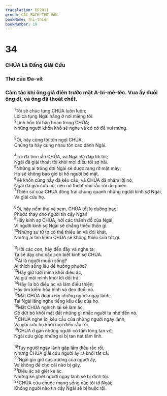 ```yaml
---
translation: BD2011
group: CÁC SÁCH THƠ-VĂN
bookName: Thi-thiên 
bookNumber: 19
---
```


<div class="title"><h1>34</h1><h3>CHÚA Là Ðấng Giải Cứu</h3><h3>Thơ của Ða-vít</h3><h3>Cảm tác khi ông giả điên trước mặt A-bi-mê-léc. Vua ấy đuổi ông đi, và ông đã thoát chết.</h3></div>
<span class="verse thi_34_1">  <sup>1</sup>Tôi sẽ chúc tụng CHÚA luôn luôn;<br/>  Lời ca tụng Ngài hằng ở nơi miệng tôi.<br/></span>
<span class="verse thi_34_2">  <sup>2</sup>Linh hồn tôi hân hoan trong CHÚA;<br/>  Những người khốn khổ sẽ nghe và có cớ để vui mừng.<br/><br/></span>
<span class="verse thi_34_3">  <sup>3</sup>Ôi, hãy cùng tôi tôn ngợi CHÚA,<br/>  Chúng ta hãy cùng nhau tôn cao danh Ngài.<br/><br/></span>
<span class="verse thi_34_4">  <sup>4</sup>Tôi đã tìm cầu CHÚA, và Ngài đã đáp lời tôi;<br/>  Ngài đã giải thoát tôi khỏi mọi điều tôi sợ hãi.<br/></span>
<span class="verse thi_34_5">  <sup>5</sup>Những ai trông đợi Ngài sẽ được rạng rỡ mặt mày;<br/>  Họ sẽ không bao giờ bị hổ ngươi bẽ mặt.<br/></span>
<span class="verse thi_34_6">  <sup>6</sup>Kẻ khốn cùng nầy đã kêu cầu, và CHÚA đã nhậm lời nó;<br/>  Ngài đã giải cứu nó, nên nó thoát mọi rắc rối ưu phiền.<br/></span>
<span class="verse thi_34_7">  <sup>7</sup>Thiên sứ của CHÚA đóng trại chung quanh những người kính sợ Ngài,<br/>  Và giải cứu họ.<br/><br/></span>
<span class="verse thi_34_8">  <sup>8</sup>Ôi, hãy nếm thử và xem, CHÚA tốt là dường bao!<br/>  Phước thay cho người tin cậy Ngài!<br/></span>
<span class="verse thi_34_9">  <sup>9</sup>Hãy kính sợ CHÚA, hỡi các thánh đồ của Ngài,<br/>  Vì người kính sợ Ngài sẽ chẳng thiếu thốn gì.<br/></span>
<span class="verse thi_34_10">  <sup>10</sup>Những sư tử tơ có thể thiếu ăn và đói khát,<br/>  Nhưng ai tìm kiếm CHÚA sẽ không thiếu của tốt gì.<br/><br/></span>
<span class="verse thi_34_11">  <sup>11</sup>Hỡi các con, hãy đến đây và nghe ta;<br/>  Ta sẽ dạy cho các con biết kính sợ CHÚA.<br/></span>
<span class="verse thi_34_12">  <sup>12</sup>Ai là người muốn sống?<br/>  Ai thích sống lâu để hưởng phước?<br/></span>
<span class="verse thi_34_13">  <sup>13</sup>Hãy giữ lưỡi mình khỏi điều ác,<br/>  Và giữ môi mình khỏi lời dối trá.<br/></span>
<span class="verse thi_34_14">  <sup>14</sup>Hãy lìa bỏ điều ác và làm điều thiện;<br/>  Hãy tìm kiếm hòa bình và đeo đuổi nó.<br/></span>
<span class="verse thi_34_15">  <sup>15</sup>Mắt CHÚA đoái xem những người ngay lành;<br/>  Tai Ngài lắng nghe tiếng kêu cầu của họ.<br/></span>
<span class="verse thi_34_16">  <sup>16</sup>Mặt CHÚA nghịch lại kẻ làm ác,<br/>  Ðể dứt bỏ khỏi mặt đất những gì nhắc người ta nhớ đến nó.<br/></span>
<span class="verse thi_34_17">  <sup>17</sup>CHÚA nghe lời kêu cầu của những người ngay lành,<br/>  Và giải cứu họ khỏi mọi điều rắc rối.<br/></span>
<span class="verse thi_34_18">  <sup>18</sup>CHÚA ở gần những người có tấm lòng tan vỡ;<br/>  Ngài cứu giúp những ai bị tan nát tâm linh.<br/><br/></span>
<span class="verse thi_34_19">  <sup>19</sup>Tuy người ngay lành gặp lắm điều rắc rối,<br/>  Nhưng CHÚA giải cứu người ấy ra khỏi tất cả.<br/></span>
<span class="verse thi_34_20">  <sup>20</sup>Ngài gìn giữ các xương của người ấy,<br/>  Và không để cho cái nào bị gãy.<br/></span>
<span class="verse thi_34_21">  <sup>21</sup>Ðiều ác sẽ giết kẻ ác.<br/>  Những kẻ ghét người ngay lành sẽ bị định tội.<br/></span>
<span class="verse thi_34_22">  <sup>22</sup>CHÚA cứu chuộc mạng sống các tôi tớ Ngài;<br/>  Không người nào tin cậy Ngài sẽ bị buộc tội.<br/></span>
